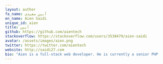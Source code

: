 ```yaml
---
layout: author
fa_name: آیین سعیدی
en_name: Aien Saidi
unique_id: aien
title: آیین
github: https://github.com/aientech
stackoverflow: https://stackoverflow.com/users/3538479/aien-saidi
avatar: /assets/images/aien.png
twitter: https://twitter.com/aientech
website: http://saidi27.com
bio: "Aien is a full-stack web developer. He is currently a senior PHP developer and works with popular frameworks (e.g Symfony, etc), also popular JavaScript frameworks like React and Next.js. He is passionate about learning new things and technologies."
---
```

